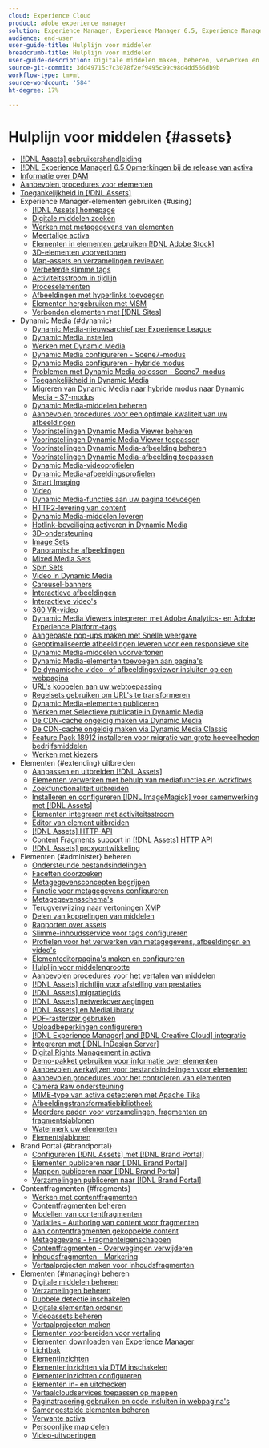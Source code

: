 ```yaml
---
cloud: Experience Cloud
product: adobe experience manager
solution: Experience Manager, Experience Manager 6.5, Experience Manager Assets
audience: end-user
user-guide-title: Hulplijn voor middelen
breadcrumb-title: Hulplijn voor middelen
user-guide-description: Digitale middelen maken, beheren, verwerken en distribueren.
source-git-commit: 3dd49715c7c3078f2ef9495c99c98d4dd566db9b
workflow-type: tm+mt
source-wordcount: '584'
ht-degree: 17%

---
```



# Hulplijn voor middelen {#assets}

+ [[!DNL Assets] gebruikershandleiding](home.md)
+ [[!DNL Experience Manager] 6.5 Opmerkingen bij de release van activa](https://experienceleague.adobe.com/docs/experience-manager-65/release-notes/assets.html)
+ [Informatie over DAM](assets.md)
+ [Aanbevolen procedures voor elementen](best-practices-for-assets.md)
+ [Toegankelijkheid in [!DNL Assets]](accessibility.md)
+ Experience Manager-elementen gebruiken {#using}
   + [[!DNL Assets] homepage](assets-home-page.md)
   + [Digitale middelen zoeken](search-assets.md)
   + [Werken met metagegevens van elementen](metadata.md)
   + [Meertalige activa](multilingual-assets.md)
   + [Elementen in elementen gebruiken [!DNL Adobe Stock] ](aem-assets-adobe-stock.md)
   + [3D-elementen voorvertonen](previewing-3d-assets.md)
   + [Map-assets en verzamelingen reviewen](bulk-approval.md)
   + [Verbeterde slimme tags](enhanced-smart-tags.md)
   + [Activiteitsstroom in tijdlijn](activity-stream.md)
   + [Proceselementen](assets-workflow.md)
   + [Afbeeldingen met hyperlinks toevoegen](image-maps.md)
   + [Elementen hergebruiken met MSM](reuse-assets-using-msm.md)
   + [Verbonden elementen met [!DNL Sites]](use-assets-across-connected-assets-instances.md)
+  Dynamic Media {#dynamic}
   + [Dynamic Media-nieuwsarchief per Experience League](dynamic-media-newsletter.md)
   + [Dynamic Media instellen](administering-dynamic-media.md)
   + [Werken met Dynamic Media](dynamic-media.md)
   + [Dynamic Media configureren - Scene7-modus](config-dms7.md)
   + [Dynamic Media configureren - hybride modus](config-dynamic.md)
   + [Problemen met Dynamic Media oplossen - Scene7-modus](troubleshoot-dms7.md)
   + [Toegankelijkheid in Dynamic Media](accessibility-dm.md)
   + [Migreren van Dynamic Media naar hybride modus naar Dynamic Media - S7-modus](migrate-from-hybrid-to-dms7.md)
   + [Dynamic Media-middelen beheren](managing-assets.md)
   + [Aanbevolen procedures voor een optimale kwaliteit van uw afbeeldingen](best-practices-for-optimizing-the-quality-of-your-images.md)
   + [Voorinstellingen Dynamic Media Viewer beheren](managing-viewer-presets.md)
   + [Voorinstellingen Dynamic Media Viewer toepassen](viewer-presets.md)
   + [Voorinstellingen Dynamic Media-afbeelding beheren](managing-image-presets.md)
   + [Voorinstellingen Dynamic Media-afbeelding toepassen](image-presets.md)
   + [Dynamic Media-videoprofielen](video-profiles.md)
   + [Dynamic Media-afbeeldingsprofielen](image-profiles.md)
   + [Smart Imaging](imaging-faq.md)
   + [Video](s7-video.md)
   + [Dynamic Media-functies aan uw pagina toevoegen](scene7.md)
   + [HTTP2-levering van content](http2.md)
   + [Dynamic Media-middelen leveren](delivering-dynamic-media-assets.md)
   + [Hotlink-beveiliging activeren in Dynamic Media](hotlink-protection.md)
   + [3D-ondersteuning](/help/assets/assets-3d.md)
   + [Image Sets](image-sets.md)
   + [Panoramische afbeeldingen](panoramic-images.md)
   + [Mixed Media Sets](mixed-media-sets.md)
   + [Spin Sets](spin-sets.md)
   + [Video in Dynamic Media](video.md)
   + [Carousel-banners](carousel-banners.md)
   + [Interactieve afbeeldingen](interactive-images.md)
   + [Interactieve video&#39;s](interactive-videos.md)
   + [360 VR-video](/help/assets/360-video.md)
   + [Dynamic Media Viewers integreren met Adobe Analytics- en Adobe Experience Platform-tags](/help/assets/tags.md)
   + [Aangepaste pop-ups maken met Snelle weergave](custom-pop-ups.md)
   + [Geoptimaliseerde afbeeldingen leveren voor een responsieve site](responsive-site.md)
   + [Dynamic Media-middelen voorvertonen](previewing-assets.md)
   + [Dynamic Media-elementen toevoegen aan pagina&#39;s](adding-dynamic-media-assets-to-pages.md)
   + [De dynamische video- of afbeeldingsviewer insluiten op een webpagina](embed-code.md)
   + [URL&#39;s koppelen aan uw webtoepassing](linking-urls-to-yourwebapplication.md)
   + [Regelsets gebruiken om URL&#39;s te transformeren](using-rulesets-to-transform-urls.md)
   + [Dynamic Media-elementen publiceren](publishing-dynamicmedia-assets.md)
   + [Werken met Selectieve publicatie in Dynamic Media](selective-publishing.md)
   + [De CDN-cache ongeldig maken via Dynamic Media](invalidate-cdn-cache-dynamic-media.md)
   + [De CDN-cache ongeldig maken via Dynamic Media Classic](invalidate-cdn-cache-dm-classic.md)
   + [Feature Pack 18912 installeren voor migratie van grote hoeveelheden bedrijfsmiddelen](bulk-ingest-migrate.md)
   + [Werken met kiezers](working-with-selectors.md)
+ Elementen {#extending} uitbreiden
   + [Aanpassen en uitbreiden [!DNL Assets]](extending-assets.md)
   + [Elementen verwerken met behulp van mediafuncties en workflows](media-handlers.md)
   + [Zoekfunctionaliteit uitbreiden](searchx.md)
   + [Installeren en configureren [!DNL ImageMagick] voor samenwerking met [!DNL Assets]](best-practices-for-imagemagick.md)
   + [Elementen integreren met activiteitsstroom](extending-activity-stream.md)
   + [Editor van element uitbreiden](asseteditorx.md)
   + [[!DNL Assets] HTTP-API](mac-api-assets.md)
   + [Content Fragments support in [!DNL Assets] HTTP API](assets-api-content-fragments.md)
   + [[!DNL Assets] proxyontwikkeling](proxy.md)
+ Elementen {#administer} beheren
   + [Ondersteunde bestandsindelingen](assets-formats.md)
   + [Facetten doorzoeken](search-facets.md)
   + [Metagegevensconcepten begrijpen](metadata-concepts.md)
   + [Functie voor metagegevens configureren](metadata-config.md)
   + [Metagegevensschema&#39;s](metadata-schemas.md)
   + [Terugverwijzing naar vertoningen XMP](xmp-writeback.md)
   + [Delen van koppelingen van middelen](link-sharing.md)
   + [Rapporten over assets](asset-reports.md)
   + [Slimme-inhoudsservice voor tags configureren](config-smart-tagging.md)
   + [Profielen voor het verwerken van metagegevens, afbeeldingen en video&#39;s](processing-profiles.md)
   + [Elementeditorpagina&#39;s maken en configureren](assets-finder-editor.md)
   + [Hulplijn voor middelengrootte](assets-sizing-guide.md)
   + [Aanbevolen procedures voor het vertalen van middelen](best-practices-for-translating-assets-efficiently.md)
   + [[!DNL Assets] richtlijn voor afstelling van prestaties](performance-tuning-guidelines.md)
   + [[!DNL Assets] migratiegids](assets-migration-guide.md)
   + [[!DNL Assets] netwerkoverwegingen](assets-network-considerations.md)
   + [[!DNL Assets] en MediaLibrary](medialibrary.md)
   + [PDF-rasterizer gebruiken](aem-pdf-rasterizer.md)
   + [Uploadbeperkingen configureren](configuring-asset-upload-restrictions.md)
   + [[!DNL Experience Manager] and [!DNL Creative Cloud] integratie](aem-cc-integration-best-practices.md)
   + [Integreren met [!DNL InDesign Server]](indesign.md)
   + [Digital Rights Management in activa](drm.md)
   + [Demo-pakket gebruiken voor informatie over elementen](use-demo-package-for-asset-insights.md)
   + [Aanbevolen werkwijzen voor bestandsindelingen voor elementen](assets-file-format-best-practices.md)
   + [Aanbevolen procedures voor het controleren van elementen](assets-monitoring-best-practices.md)
   + [Camera Raw ondersteuning](camera-raw.md)
   + [MIME-type van activa detecteren met Apache Tika](detect-asset-mime-type-with-tika.md)
   + [Afbeeldingstransformatiebibliotheek](imaging-transcoding-library.md)
   + [Meerdere paden voor verzamelingen, fragmenten en fragmentsjablonen](multi-tenancy.md)
   + [Watermerk uw elementen](watermarking.md)
   + [Elementsjablonen](asset-templates.md)
+ Brand Portal {#brandportal}
   + [Configureren [!DNL Assets] met [!DNL Brand Portal]](configure-aem-assets-with-brand-portal.md)
   + [Elementen publiceren naar [!DNL Brand Portal]](brand-portal-publish-assets.md)
   + [Mappen publiceren naar [!DNL Brand Portal]](brand-portal-publish-folder.md)
   + [Verzamelingen publiceren naar [!DNL Brand Portal]](brand-portal-publish-collection.md)
+ Contentfragmenten {#fragments}
   + [Werken met contentfragmenten](content-fragments/content-fragments.md)
   + [Contentfragmenten beheren](content-fragments/content-fragments-managing.md)
   + [Modellen van contentfragmenten](content-fragments/content-fragments-models.md)
   + [Variaties - Authoring van content voor fragmenten](content-fragments/content-fragments-variations.md)
   + [Aan contentfragmenten gekoppelde content](content-fragments/content-fragments-assoc-content.md)
   + [Metagegevens - Fragmenteigenschappen](content-fragments/content-fragments-metadata.md)
   + [Contentfragmenten - Overwegingen verwijderen](content-fragments/content-fragments-delete.md)
   + [Inhoudsfragmenten - Markering](content-fragments/content-fragments-markdown.md)
   + [Vertaalprojecten maken voor inhoudsfragmenten](creating-translation-projects-for-content-fragments.md)
+ Elementen {#managing} beheren
   + [Digitale middelen beheren](manage-assets.md)
   + [Verzamelingen beheren](manage-collections.md)
   + [Dubbele detectie inschakelen](duplicate-detection.md)
   + [Digitale elementen ordenen](organize-assets.md)
   + [Videoassets beheren](managing-video-assets.md)
   + [Vertaalprojecten maken](translation-projects.md)
   + [Elementen voorbereiden voor vertaling](preparing-assets-for-translation.md)
   + [Elementen downloaden van Experience Manager](download-assets-from-aem.md)
   + [Lichtbak](light-box.md)
   + [Elementinzichten](asset-insights.md)
   + [Elementeninzichten via DTM inschakelen](use-dtm-for-asset-insights.md)
   + [Elementeninzichten configureren](configure-asset-insights.md)
   + [Elementen in- en uitchecken](check-out-and-submit-assets.md)
   + [Vertaalcloudservices toepassen op mappen](transition-cloud-services.md)
   + [Paginatracering gebruiken en code insluiten in webpagina&#39;s](use-page-tracker.md)
   + [Samengestelde elementen beheren](managing-linked-subassets.md)
   + [Verwante activa](related-assets.md)
   + [Persoonlijke map delen](private-folder.md)
   + [Video-uitvoeringen](video-renditions.md)
